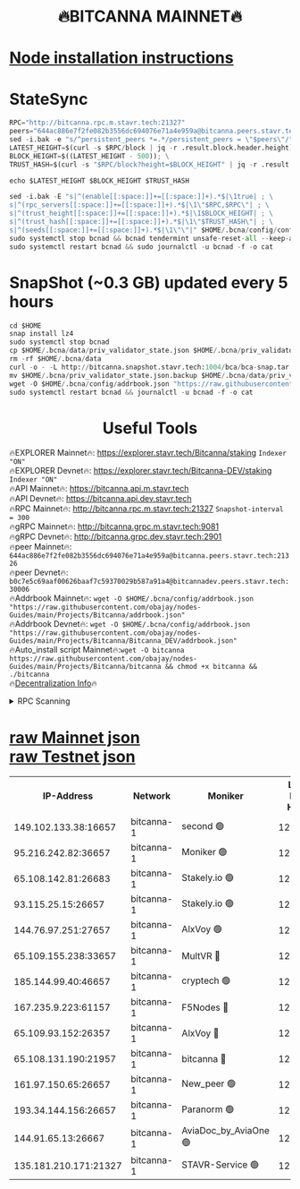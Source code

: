 <h1 align="center"> 🔥BITCANNA MAINNET🔥</h1>


[Node installation instructions](https://github.com/obajay/nodes-Guides/tree/main/Projects/Bitcanna)
=

# StateSync
```python
RPC="http://bitcanna.rpc.m.stavr.tech:21327"
peers="644ac886e7f2fe082b3556dc694076e71a4e959a@bitcanna.peers.stavr.tech:21326"
sed -i.bak -e "s/^persistent_peers *=.*/persistent_peers = \"$peers\"/" $HOME/.bcna/config/config.toml
LATEST_HEIGHT=$(curl -s $RPC/block | jq -r .result.block.header.height); \
BLOCK_HEIGHT=$((LATEST_HEIGHT - 500)); \
TRUST_HASH=$(curl -s "$RPC/block?height=$BLOCK_HEIGHT" | jq -r .result.block_id.hash)

echo $LATEST_HEIGHT $BLOCK_HEIGHT $TRUST_HASH

sed -i.bak -E "s|^(enable[[:space:]]+=[[:space:]]+).*$|\1true| ; \
s|^(rpc_servers[[:space:]]+=[[:space:]]+).*$|\1\"$RPC,$RPC\"| ; \
s|^(trust_height[[:space:]]+=[[:space:]]+).*$|\1$BLOCK_HEIGHT| ; \
s|^(trust_hash[[:space:]]+=[[:space:]]+).*$|\1\"$TRUST_HASH\"| ; \
s|^(seeds[[:space:]]+=[[:space:]]+).*$|\1\"\"|" $HOME/.bcna/config/config.toml
sudo systemctl stop bcnad && bcnad tendermint unsafe-reset-all --keep-addr-book
sudo systemctl restart bcnad && sudo journalctl -u bcnad -f -o cat
```
# SnapShot (~0.3 GB) updated every 5 hours
```python
cd $HOME
snap install lz4
sudo systemctl stop bcnad
cp $HOME/.bcna/data/priv_validator_state.json $HOME/.bcna/priv_validator_state.json.backup
rm -rf $HOME/.bcna/data
curl -o - -L http://bitcanna.snapshot.stavr.tech:1004/bca/bca-snap.tar.lz4 | lz4 -c -d - | tar -x -C $HOME/.bcna --strip-components 2
mv $HOME/.bcna/priv_validator_state.json.backup $HOME/.bcna/data/priv_validator_state.json
wget -O $HOME/.bcna/config/addrbook.json "https://raw.githubusercontent.com/obajay/nodes-Guides/main/Projects/Bitcanna/addrbook.json"
sudo systemctl restart bcnad && journalctl -u bcnad -f -o cat
```

 <h1 align="center"> Useful Tools</h1>

🔥EXPLORER Mainnet🔥:    https://explorer.stavr.tech/Bitcanna/staking          `Indexer "ON"` \
🔥EXPLORER Devnet🔥:     https://explorer.stavr.tech/Bitcanna-DEV/staking     `Indexer "ON"` \
🔥API Mainnet🔥:         https://bitcanna.api.m.stavr.tech \
🔥API Devnet🔥:          https://bitcanna.api.dev.stavr.tech \
🔥RPC Mainnet🔥:         http://bitcanna.rpc.m.stavr.tech:21327         `Snapshot-interval = 300` \
🔥gRPC Mainnet🔥:        http://bitcanna.grpc.m.stavr.tech:9081 \
🔥gRPC Devnet🔥:         http://bitcanna.grpc.dev.stavr.tech:2901 \
🔥peer Mainnet🔥:        `644ac886e7f2fe082b3556dc694076e71a4e959a@bitcanna.peers.stavr.tech:21326` \
🔥peer Devnet🔥:         `b0c7e5c69aaf00626baaf7c59370029b587a91a4@bitcannadev.peers.stavr.tech:30006` \
🔥Addrbook Mainnet🔥:    ```wget -O $HOME/.bcna/config/addrbook.json "https://raw.githubusercontent.com/obajay/nodes-Guides/main/Projects/Bitcanna/addrbook.json"``` \
🔥Addrbook Devnet🔥:    ```wget -O $HOME/.bcna/config/addrbook.json "https://raw.githubusercontent.com/obajay/nodes-Guides/main/Projects/Bitcanna/Bitcanna_DEV/addrbook.json"``` \
🔥Auto_install script Mainnet🔥:```wget -O bitcanna https://raw.githubusercontent.com/obajay/nodes-Guides/main/Projects/Bitcanna/bitcanna && chmod +x bitcanna && ./bitcanna``` \
🔥[Decentralization Info](https://github.com/obajay/StateSync-snapshots/tree/main/Projects/Bitcanna/Decentralization)🔥


<details>
<summary>RPC Scanning</summary>

<h2 align="center"> We scan nodes in real time every 4 hours. And we provide the final result of RPC endpoints.
We cannot influence the operation of these nodes in any way. </h2>


```python
If Voting Power is higher than 0 --> then the Node is a validator of the network and may be subject to attack and be a potential threat to the chain.
```
```python
We marked such validators with a red symbol
```

</details>

[raw Mainnet json](https://rpc-check.bcam.stavr.tech/bcam/rpc-bcam-result.json) \
[raw Testnet json](https://github.com/obajay/StateSync-snapshots/tree/main/Projects/Bitcanna/Rpc-Check-Testnet)
=



<table><tr><th>IP-Address</th><th>Network</th><th>Moniker</th><th>Latest Block Height</th><th>Earliest Block Height</th><th>Catching Up</th><th>Tx Index</th><th>Voting Power</th><th>Scan Time</th></tr><tr><td>149.102.133.38:16657</td><td>bitcanna-1</td><td>second 🟢</td><td>12291932</td><td>1</td><td>False</td><td>on</td><td>0</td><td>2024-01-25T22:11:24.270729214UTC</td></tr><tr><td>95.216.242.82:36657</td><td>bitcanna-1</td><td>Moniker 🟢</td><td>12291923</td><td>5776907</td><td>False</td><td>on</td><td>0</td><td>2024-01-25T22:10:23.201439125UTC</td></tr><tr><td>65.108.142.81:26683</td><td>bitcanna-1</td><td>Stakely.io 🟢</td><td>12291927</td><td>6152001</td><td>False</td><td>on</td><td>0</td><td>2024-01-25T22:10:49.663753136UTC</td></tr><tr><td>93.115.25.15:26657</td><td>bitcanna-1</td><td>Stakely.io 🟢</td><td>12291926</td><td>6520001</td><td>False</td><td>on</td><td>0</td><td>2024-01-25T22:10:43.000645669UTC</td></tr><tr><td>144.76.97.251:27657</td><td>bitcanna-1</td><td>AlxVoy 🟢</td><td>12291931</td><td>8805201</td><td>False</td><td>on</td><td>0</td><td>2024-01-25T22:11:13.487283567UTC</td></tr><tr><td>65.109.155.238:33657</td><td>bitcanna-1</td><td>MultVR 🔴</td><td>12291928</td><td>9933415</td><td>False</td><td>on</td><td>351848</td><td>2024-01-25T22:10:54.728904312UTC</td></tr><tr><td>185.144.99.40:46657</td><td>bitcanna-1</td><td>cryptech 🟢</td><td>12291922</td><td>11528001</td><td>False</td><td>on</td><td>0</td><td>2024-01-25T22:10:18.643708371UTC</td></tr><tr><td>167.235.9.223:61157</td><td>bitcanna-1</td><td>F5Nodes 🔴</td><td>12291929</td><td>12084001</td><td>False</td><td>on</td><td>570</td><td>2024-01-25T22:10:57.133495682UTC</td></tr><tr><td>65.109.93.152:26357</td><td>bitcanna-1</td><td>AlxVoy 🔴</td><td>12291933</td><td>12109301</td><td>False</td><td>on</td><td>1391725</td><td>2024-01-25T22:11:24.960910164UTC</td></tr><tr><td>65.108.131.190:21957</td><td>bitcanna-1</td><td>bitcanna 🔴</td><td>12291929</td><td>12191929</td><td>False</td><td>on</td><td>409253</td><td>2024-01-25T22:11:01.647078005UTC</td></tr><tr><td>161.97.150.65:26657</td><td>bitcanna-1</td><td>New_peer 🟢</td><td>12291927</td><td>12254001</td><td>False</td><td>on</td><td>0</td><td>2024-01-25T22:10:50.054219108UTC</td></tr><tr><td>193.34.144.156:26657</td><td>bitcanna-1</td><td>Paranorm 🟢</td><td>12291929</td><td>12271301</td><td>False</td><td>on</td><td>0</td><td>2024-01-25T22:11:01.970575694UTC</td></tr><tr><td>144.91.65.13:26667</td><td>bitcanna-1</td><td>AviaDoc_by_AviaOne 🟢</td><td>12291931</td><td>12278001</td><td>False</td><td>on</td><td>0</td><td>2024-01-25T22:11:10.628769698UTC</td></tr><tr><td>135.181.210.171:21327</td><td>bitcanna-1</td><td>STAVR-Service 🟢</td><td>12291931</td><td>12289001</td><td>False</td><td>on</td><td>0</td><td>2024-01-25T22:11:13.127821422UTC</td></tr></table>
